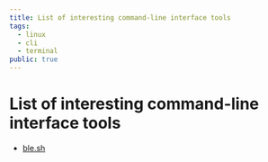 ```yaml
---
title: List of interesting command-line interface tools
tags:
  - linux
  - cli
  - terminal
public: true
---
```


# List of interesting command-line interface tools

* [ble.sh](https://github.com/akinomyoga/ble.sh)
